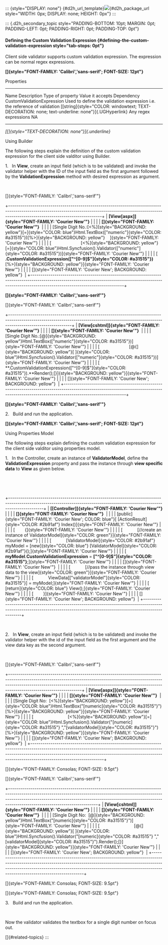 ::: {style="DISPLAY: none"}
[](ms-xhelp:///?Id=d2h_url_template){#d2h_url_template}![](!package_url!){#d2h_package_url style="WIDTH: 0px; DISPLAY: none; HEIGHT: 0px"}
:::

::: {.d2h_secondary_topic style="PADDING-BOTTOM: 10pt; MARGIN: 0pt; PADDING-LEFT: 0pt; PADDING-RIGHT: 0pt; PADDING-TOP: 0pt"}
#### Defining the Custom Validation Expression {#defining-the-custom-validation-expression style="tab-stops: 0pt"}

Client side validator supports custom validation expression. The expression can be normal regex expressions.

**[]{style="FONT-FAMILY: 'Calibri','sans-serif'; FONT-SIZE: 12pt"}** 

Properties

  ---------------------------- --------------------------------------------------------------------------- -------------------------------------------------------------------------------------------------- ----------------------- ------------
  Name                         Description                                                                 Type of property                                                                                   Value it accepts        Dependency
  CustomValidationExpression   Used to define the validation expression i.e. the reference of validation   [[string]{style="COLOR: windowtext; TEXT-DECORATION: none; text-underline: none"}]{.UGHyperlink}   Any regex expressions   NA
  ---------------------------- --------------------------------------------------------------------------- -------------------------------------------------------------------------------------------------- ----------------------- ------------

*[[]{style="TEXT-DECORATION: none"}]{.underline}* 

Using Builder

The following steps explain the definition of the custom validation expression for the client side valditor using Builder.

1.   In **View**, create an input field (which is to be validated) and invoke the validator helper with the ID of the input field as the first argument followed by the **ValidationExpression** method with desired expression as argument.

 

[]{style="FONT-FAMILY: 'Calibri','sans-serif'"} 

+----------------------------------------------------------------------------------------------------------------------------------------------------------------------------------------------------------+
| **[View\[aspx\]]{style="FONT-FAMILY: 'Courier New'"}**                                                                                                                                                   |
|                                                                                                                                                                                                          |
| **[]{style="FONT-FAMILY: 'Courier New'"}**                                                                                                                                                               |
|                                                                                                                                                                                                          |
| [Single Digit No.:[\<%]{style="BACKGROUND: yellow"}[=]{style="COLOR: blue"}Html.TextBox([\"numeric\"]{style="COLOR: #a31515"})[%\>]{style="BACKGROUND: yellow"}    ]{style="FONT-FAMILY: 'Courier New'"} |
|                                                                                                                                                                                                          |
| [                        [\<%]{style="BACKGROUND: yellow"}[=]{style="COLOR: blue"}Html.Syncfusion().Validator([\"numeric\"]{style="COLOR: #a31515"})]{style="FONT-FAMILY: 'Courier New'"}                |
|                                                                                                                                                                                                          |
| [    **.CustomValidationExpression([\"\^\[0-9\]\$\"]{style="COLOR: #a31515"})**[%\>]{style="BACKGROUND: yellow"}]{style="FONT-FAMILY: 'Courier New'"}                                                    |
|                                                                                                                                                                                                          |
| []{style="FONT-FAMILY: 'Courier New'; BACKGROUND: yellow"}                                                                                                                                               |
+----------------------------------------------------------------------------------------------------------------------------------------------------------------------------------------------------------+

**[]{style="FONT-FAMILY: 'Calibri','sans-serif'"}** 

[]{style="FONT-FAMILY: 'Calibri','sans-serif'"} 

+-------------------------------------------------------------------------------------------------------------------------------------------------------------------------------------------+
| **[View\[cshtml\]]{style="FONT-FAMILY: 'Courier New'"}**                                                                                                                                  |
|                                                                                                                                                                                           |
| **[]{style="FONT-FAMILY: 'Courier New'"}**                                                                                                                                                |
|                                                                                                                                                                                           |
| [Single Digit No.:[@]{style="BACKGROUND: yellow"}Html.TextBox([\"numeric\"]{style="COLOR: #a31515"})]{style="FONT-FAMILY: 'Courier New'"}                                                 |
|                                                                                                                                                                                           |
| [                        [\@{]{style="BACKGROUND: yellow"}[ ]{style="COLOR: blue"}Html.Syncfusion().Validator([\"numeric\"]{style="COLOR: #a31515"})]{style="FONT-FAMILY: 'Courier New'"} |
|                                                                                                                                                                                           |
| [    **.CustomValidationExpression([\"\^\[0-9\]\$\"]{style="COLOR: #a31515"}).**Render();[}]{style="BACKGROUND: yellow"}]{style="FONT-FAMILY: 'Courier New'"}                             |
|                                                                                                                                                                                           |
| []{style="FONT-FAMILY: 'Courier New'; BACKGROUND: yellow"}                                                                                                                                |
+-------------------------------------------------------------------------------------------------------------------------------------------------------------------------------------------+

**[]{style="FONT-FAMILY: 'Calibri','sans-serif'"}** 

2.   Build and run the application.

**[]{style="FONT-FAMILY: 'Calibri','sans-serif'; FONT-SIZE: 12pt"}** 

Using Properties Model

The following steps explain defining the custom validation expression for the client side valditor using properties model.

1.   In the Controller, create an instance of **ValidatorModel**, define the **ValidationExpression** property and pass the instance through **view specific data** to **View** as given below.

 

 

+-----------------------------------------------------------------------------------------------------------------------------------------------------------------------------+
| **[\[Controller\]]{style="FONT-FAMILY: 'Courier New'"}**                                                                                                                    |
|                                                                                                                                                                             |
| **[]{style="FONT-FAMILY: 'Courier New'"}**                                                                                                                                  |
|                                                                                                                                                                             |
| [public]{style="FONT-FAMILY: 'Courier New'; COLOR: blue"}[ [ActionResult]{style="COLOR: #2b91af"} Index()]{style="FONT-FAMILY: 'Courier New'"}                              |
|                                                                                                                                                                             |
| [        {]{style="FONT-FAMILY: 'Courier New'"}                                                                                                                             |
|                                                                                                                                                                             |
| [            [//create an instance of ValidatorModel]{style="COLOR: green"}]{style="FONT-FAMILY: 'Courier New'"}                                                            |
|                                                                                                                                                                             |
| [            [ValidatorModel]{style="COLOR: #2b91af"} myModel = [new]{style="COLOR: blue"} [ValidatorModel]{style="COLOR: #2b91af"}();]{style="FONT-FAMILY: 'Courier New'"} |
|                                                                                                                                                                             |
| [            **myModel**.**CustomValidationExpression** = **[\"\^\[0-9\]\$\"]{style="COLOR: #a31515"}**;]{style="FONT-FAMILY: 'Courier New'"}                               |
|                                                                                                                                                                             |
| []{style="FONT-FAMILY: 'Courier New'"}                                                                                                                                      |
|                                                                                                                                                                             |
| [            [//pass the instance through view data to the view]{style="COLOR: green"}]{style="FONT-FAMILY: 'Courier New'"}                                                 |
|                                                                                                                                                                             |
| [            ViewData\[[\"validatorModel\"]{style="COLOR: #a31515"}\] = myModel;]{style="FONT-FAMILY: 'Courier New'"}                                                       |
|                                                                                                                                                                             |
| [            [return]{style="COLOR: blue"} View();]{style="FONT-FAMILY: 'Courier New'"}                                                                                     |
|                                                                                                                                                                             |
| [        }]{style="FONT-FAMILY: 'Courier New'"}                                                                                                                             |
|                                                                                                                                                                             |
| []{style="FONT-FAMILY: 'Courier New'; BACKGROUND: yellow"}                                                                                                                  |
+-----------------------------------------------------------------------------------------------------------------------------------------------------------------------------+

 

2.   In **View**, create an input field (which is to be validated) and invoke the validator helper with the id of the input field as the first argument and the view data key as the second argument.

 

[]{style="FONT-FAMILY: 'Calibri','sans-serif'"} 

+------------------------------------------------------------------------------------------------------------------------------------------------------------------------------------------------------------------------------------------------------------------------------+
| **[View\[aspx\]]{style="FONT-FAMILY: 'Courier New'"}**                                                                                                                                                                                                                       |
|                                                                                                                                                                                                                                                                              |
| **[]{style="FONT-FAMILY: 'Courier New'"}**                                                                                                                                                                                                                                   |
|                                                                                                                                                                                                                                                                              |
| [Single Digit No:  [\<%]{style="BACKGROUND: yellow"}[=]{style="COLOR: blue"}Html.TextBox(\"[numeric]{style="COLOR: #a31515"}\")[%\>]{style="BACKGROUND: yellow"}]{style="FONT-FAMILY: 'Courier New'"}                                                                        |
|                                                                                                                                                                                                                                                                              |
| [                            [\<%]{style="BACKGROUND: yellow"}[=]{style="COLOR: blue"}Html.Syncfusion().Validator(\"[numeric]{style="COLOR: #a31515"} \",\"[validatorModel]{style="COLOR: #a31515"}\")[%\>]{style="BACKGROUND: yellow"}]{style="FONT-FAMILY: 'Courier New'"} |
|                                                                                                                                                                                                                                                                              |
| []{style="FONT-FAMILY: 'Courier New'; BACKGROUND: yellow"}                                                                                                                                                                                                                   |
+------------------------------------------------------------------------------------------------------------------------------------------------------------------------------------------------------------------------------------------------------------------------------+

[]{style="FONT-FAMILY: Consolas; FONT-SIZE: 9.5pt"} 

[]{style="FONT-FAMILY: 'Calibri','sans-serif'"} 

+--------------------------------------------------------------------------------------------------------------------------------------------------------------------------------------------------------------------------------------------------------------------------------------+
| **[View\[cshtml\]]{style="FONT-FAMILY: 'Courier New'"}**                                                                                                                                                                                                                             |
|                                                                                                                                                                                                                                                                                      |
| **[]{style="FONT-FAMILY: 'Courier New'"}**                                                                                                                                                                                                                                           |
|                                                                                                                                                                                                                                                                                      |
| [Single Digit No:  [@]{style="BACKGROUND: yellow"}Html.TextBox(\"[numeric]{style="COLOR: #a31515"}\")]{style="FONT-FAMILY: 'Courier New'"}                                                                                                                                           |
|                                                                                                                                                                                                                                                                                      |
| [                            [\@{]{style="BACKGROUND: yellow"}[ ]{style="COLOR: blue"}Html.Syncfusion().Validator(\"[numeric]{style="COLOR: #a31515"} \",\"[validatorModel]{style="COLOR: #a31515"}\").Render();[}]{style="BACKGROUND: yellow"}]{style="FONT-FAMILY: 'Courier New'"} |
|                                                                                                                                                                                                                                                                                      |
| []{style="FONT-FAMILY: 'Courier New'; BACKGROUND: yellow"}                                                                                                                                                                                                                           |
+--------------------------------------------------------------------------------------------------------------------------------------------------------------------------------------------------------------------------------------------------------------------------------------+

[]{style="FONT-FAMILY: Consolas; FONT-SIZE: 9.5pt"} 

[]{style="FONT-FAMILY: Consolas; FONT-SIZE: 9.5pt"} 

3.   Build and run the application.

 

Now the validator validates the textbox for a single digit number on focus out.

[]{#related-topics}
:::
